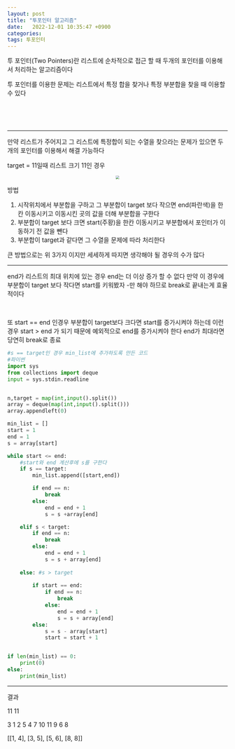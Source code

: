 ```yaml
---
layout: post
title: "투포인터 알고리즘"
date:   2022-12-01 10:35:47 +0900
categories:
tags: 투포인터
---
```


투 포인터(Two Pointers)란 리스트에 순차적으로 접근 할 때 두개의 포인터를 이용해서 처리하는 알고리즘이다 

투 포인터를 이용한 문제는 리스트에서 특정 합을 찾거나 특정 부분합을 찾을 때 이용할 수 있다 

&nbsp;

&nbsp;

---

만약 리스트가 주어지고 그 리스트에 특정합이 되는 수열을 찾으라는 문제가 있으면 두개의 포인터를 이용해서 해결 가능하다

target = 11일때 리스트 크기 11인 경우

<center>
<img src="https://user-images.githubusercontent.com/80758613/204967682-bde4c783-7e49-4a1c-a1bd-8f7e99003423.png" style="zoom:50%;">
</center>

방법

1. 시작위치에서 부분합을 구하고 그 부분합이 target 보다 작으면 end(파란색)을 한칸 이동시키고 이동시킨 곳의 값을 더해 부분합을 구한다
2. 부분합이 target 보다 크면 start(주황)을 한칸 이동시키고 부분합에서 포인터가 이동하기 전 값을 뺀다
3. 부분합이 target과 같다면 그 수열을 문제에 따라 처리한다

큰 방법으로는 위 3가지 이지만 세세하게 따지면 생각해야 될 경우의 수가 많다 

---

end가 리스트의 최대 위치에 있는 경우 end는 더 이상 증가 할 수 없다 만약 이 경우에 부분합이 target 보다 작다면 start를 키워봤자 -만 해야 하므로 break로 끝내는게 효율적이다

&nbsp;

또 start == end 인경우 부분합이 target보다 크다면 start를 증가시켜야 하는데 이런 경우 start > end 가 되기 때문에 예외적으로 end를 증가시켜야 한다 end가 최대라면 당연히 break로 종료 

```python
#s == target인 경우 min_list에 추가하도록 만든 코드
#파이썬
import sys
from collections import deque
input = sys.stdin.readline


n,target = map(int,input().split())
array = deque(map(int,input().split()))
array.appendleft(0)

min_list = []
start = 1
end = 1
s = array[start]

while start <= end:
    #start와 end 계산후에 s를 구한다
    if s == target:
        min_list.append([start,end])

        if end == n:
            break
        else:
            end = end + 1
            s = s +array[end]

    elif s < target:
        if end == n:
            break
        else:
            end = end + 1
            s = s + array[end]
                   
    else: #s > target
        
        if start == end:
            if end == n:
                break
            else:
                end = end + 1
                s = s + array[end]
        else:
            s = s - array[start]
            start = start + 1


if len(min_list) == 0:
    print(0)
else:
    print(min_list)
```

---

결과

11 11

3 1 2 5 4 7 10 11 9 6 8 

[[1, 4], [3, 5], [5, 6], [8, 8]]

